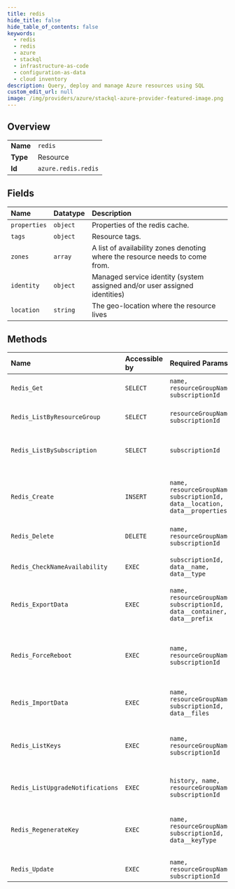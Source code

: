 ```yaml
---
title: redis
hide_title: false
hide_table_of_contents: false
keywords:
  - redis
  - redis
  - azure    
  - stackql
  - infrastructure-as-code
  - configuration-as-data
  - cloud inventory
description: Query, deploy and manage Azure resources using SQL
custom_edit_url: null
image: /img/providers/azure/stackql-azure-provider-featured-image.png
---
```

  
    

## Overview
<table><tbody>
<tr><td><b>Name</b></td><td><code>redis</code></td></tr>
<tr><td><b>Type</b></td><td>Resource</td></tr>
<tr><td><b>Id</b></td><td><code>azure.redis.redis</code></td></tr>
</tbody></table>

## Fields
| Name | Datatype | Description |
|:-----|:---------|:------------|
| `properties` | `object` | Properties of the redis cache. |
| `tags` | `object` | Resource tags. |
| `zones` | `array` | A list of availability zones denoting where the resource needs to come from. |
| `identity` | `object` | Managed service identity (system assigned and/or user assigned identities) |
| `location` | `string` | The geo-location where the resource lives |
## Methods
| Name | Accessible by | Required Params | Description |
|:-----|:--------------|:----------------|:------------|
| `Redis_Get` | `SELECT` | `name, resourceGroupName, subscriptionId` | Gets a Redis cache (resource description). |
| `Redis_ListByResourceGroup` | `SELECT` | `resourceGroupName, subscriptionId` | Lists all Redis caches in a resource group. |
| `Redis_ListBySubscription` | `SELECT` | `subscriptionId` | Gets all Redis caches in the specified subscription. |
| `Redis_Create` | `INSERT` | `name, resourceGroupName, subscriptionId, data__location, data__properties` | Create or replace (overwrite/recreate, with potential downtime) an existing Redis cache. |
| `Redis_Delete` | `DELETE` | `name, resourceGroupName, subscriptionId` | Deletes a Redis cache. |
| `Redis_CheckNameAvailability` | `EXEC` | `subscriptionId, data__name, data__type` | Checks that the redis cache name is valid and is not already in use. |
| `Redis_ExportData` | `EXEC` | `name, resourceGroupName, subscriptionId, data__container, data__prefix` | Export data from the redis cache to blobs in a container. |
| `Redis_ForceReboot` | `EXEC` | `name, resourceGroupName, subscriptionId` | Reboot specified Redis node(s). This operation requires write permission to the cache resource. There can be potential data loss. |
| `Redis_ImportData` | `EXEC` | `name, resourceGroupName, subscriptionId, data__files` | Import data into Redis cache. |
| `Redis_ListKeys` | `EXEC` | `name, resourceGroupName, subscriptionId` | Retrieve a Redis cache's access keys. This operation requires write permission to the cache resource. |
| `Redis_ListUpgradeNotifications` | `EXEC` | `history, name, resourceGroupName, subscriptionId` | Gets any upgrade notifications for a Redis cache. |
| `Redis_RegenerateKey` | `EXEC` | `name, resourceGroupName, subscriptionId, data__keyType` | Regenerate Redis cache's access keys. This operation requires write permission to the cache resource. |
| `Redis_Update` | `EXEC` | `name, resourceGroupName, subscriptionId` | Update an existing Redis cache. |
